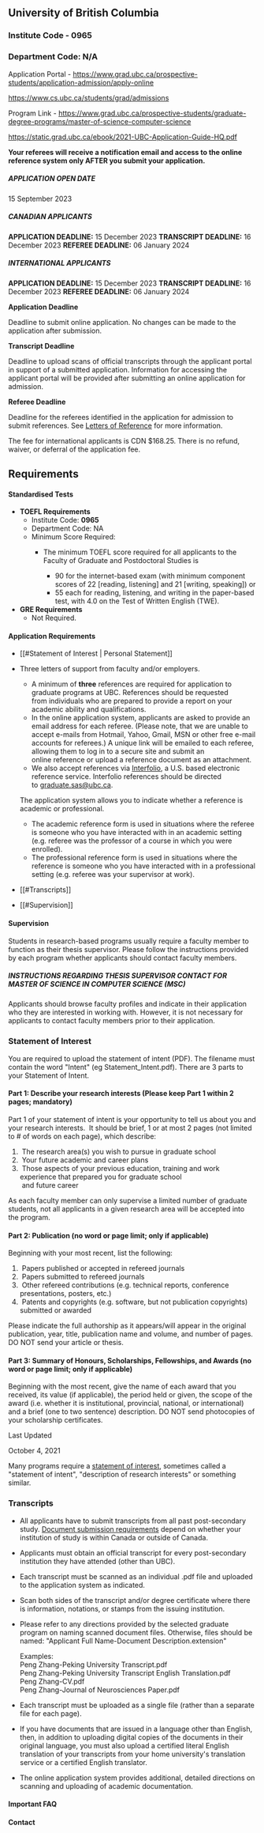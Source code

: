 ## University of British Columbia

### Institute Code - **0965**
### Department Code: N/A

Application Portal - https://www.grad.ubc.ca/prospective-students/application-admission/apply-online


https://www.cs.ubc.ca/students/grad/admissions

Program Link - https://www.grad.ubc.ca/prospective-students/graduate-degree-programs/master-of-science-computer-science

https://static.grad.ubc.ca/ebook/2021-UBC-Application-Guide-HQ.pdf


**Your referees will receive a notification email and access to the online reference system only AFTER you submit your application.**
##### APPLICATION OPEN DATE
15 September 2023

##### CANADIAN APPLICANTS
**APPLICATION DEADLINE:** 15 December 2023
**TRANSCRIPT DEADLINE:** 16 December 2023
**REFEREE DEADLINE:** 06 January 2024

##### INTERNATIONAL APPLICANTS
**APPLICATION DEADLINE:** 15 December 2023
**TRANSCRIPT DEADLINE:** 16 December 2023
**REFEREE DEADLINE:** 06 January 2024

**Application Deadline**  

Deadline to submit online application. No changes can be made to the application after submission.

**Transcript Deadline**  

Deadline to upload scans of official transcripts through the applicant portal in support of a submitted application. Information for accessing the applicant portal will be provided after submitting an online application for admission.

**Referee Deadline**  

Deadline for the referees identified in the application for admission to submit references. See [Letters of Reference](https://www.grad.ubc.ca/prospective-students/application-admission/reference-letters) for more information.

The fee for international applicants is CDN $168.25.
There is no refund, waiver, or deferral of the application fee.​

## Requirements


#### Standardised Tests

- **TOEFL Requirements**
	- Institute Code: **0965**
	- Department Code: NA
	- Minimum Score Required:
		- The minimum TOEFL score required for all applicants to the Faculty of Graduate and Postdoctoral Studies is

			- 90 for the internet-based exam (with minimum component scores of 22 [reading, listening] and 21 [writing, speaking]) or
			- 55 each for reading, listening, and writing in the paper-based test, with 4.0 on the Test of Written English (TWE).
- **GRE Requirements**
	- Not Required.



#### Application Requirements
- [[#Statement of Interest | Personal Statement]]
- Three letters of support from faculty and/or employers.
	- A minimum of **three** references are required for application to graduate programs at UBC. References should be requested from individuals who are prepared to provide a report on your academic ability and qualifications. 
	- In the online application system, applicants are asked to provide an email address for each referee. (Please note, that we are unable to accept e-mails from Hotmail, Yahoo, Gmail, MSN or other free e-mail accounts for referees.) A unique link will be emailed to each referee, allowing them to log in to a secure site and submit an online reference or upload a reference document as an attachment.
	- We also accept references via [Interfolio](https://www.interfolio.com/), a U.S. based electronic reference service. Interfolio references should be directed to [graduate.sas@ubc.ca](mailto:graduate.sas@ubc.ca).

	The application system allows you to indicate whether a reference is academic or professional.

	- The academic reference form is used in situations where the referee is someone who you have interacted with in an academic setting (e.g. referee was the professor of a course in which you were enrolled).
	- The professional reference form is used in situations where the reference is someone who you have interacted with in a professional setting (e.g. referee was your supervisor at work).

- [[#Transcripts]]
- [[#Supervision]]


#### Supervision
Students in research-based programs usually require a faculty member to function as their thesis supervisor. Please follow the instructions provided by each program whether applicants should contact faculty members.

##### INSTRUCTIONS REGARDING THESIS SUPERVISOR CONTACT FOR MASTER OF SCIENCE IN COMPUTER SCIENCE (MSC)

Applicants should browse faculty profiles and indicate in their application who they are interested in working with. However, it is not necessary for applicants to contact faculty members prior to their application.

### Statement of Interest



You are required to upload the statement of intent (PDF). The filename must contain the word "Intent" (eg Statement_Intent.pdf). There are 3 parts to your Statement of Intent.

#### Part 1: Describe your research interests (Please keep Part 1 within 2 pages; mandatory)

Part 1 of your statement of intent is your opportunity to tell us about you and your research interests.  It should be brief, 1 or at most 2 pages (not limited to # of words on each page), which describe:

1.  The research area(s) you wish to pursue in graduate school      
2.  Your future academic and career plans     
3.  Those aspects of your previous education, training and work experience that prepared you for graduate school  
     and future career

As each faculty member can only supervise a limited number of graduate students, not all applicants in a given research area will be accepted into the program.

#### Part 2: Publication (no word or page limit; only if applicable)

Beginning with your most recent, list the following:

1.  Papers published or accepted in refereed journals
2.  Papers submitted to refereed journals
3.  Other refereed contributions (e.g. technical reports, conference presentations, posters, etc.)
4.  Patents and copyrights (e.g. software, but not publication copyrights) submitted or awarded

Please indicate the full authorship as it appears/will appear in the original publication, year, title, publication name and volume, and number of pages. DO NOT send your article or thesis.

#### Part 3: Summary of Honours, Scholarships, Fellowships, and Awards (no word or page limit; only if applicable)

Beginning with the most recent, give the name of each award that you received, its value (if applicable), the period held or given, the scope of the award (i.e. whether it is institutional, provincial, national, or international) and a brief (one to two sentence) description. DO NOT send photocopies of your scholarship certificates.

Last Updated

October 4, 2021


Many programs require a [statement of interest](https://www.grad.ubc.ca/prospective-students/application-admission/statement-interest), sometimes called a "statement of intent", "description of research interests" or something similar.

### Transcripts
- All applicants have to submit transcripts from all past post-secondary study. [Document submission requirements](https://www.grad.ubc.ca/prospective-students/application-admission/transcripts-academic-documents) depend on whether your institution of study is within Canada or outside of Canada.
- Applicants must obtain an official transcript for every post-secondary institution they have attended (other than UBC).

- Each transcript must be scanned as an individual .pdf file and uploaded to the application system as indicated.
- Scan both sides of the transcript and/or degree certificate where there is information, notations, or stamps from the issuing institution.
- Please refer to any directions provided by the selected graduate program on naming scanned document files. Otherwise, files should be named: "Applicant Full Name-Document Description.extension"

	Examples:  
	Peng Zhang-Peking University Transcript.pdf  
	Peng Zhang-Peking University Transcript English Translation.pdf  
	Peng Zhang-CV.pdf  
	Peng Zhang-Journal of Neurosciences Paper.pdf

- Each transcript must be uploaded as a single file (rather than a separate file for each page).
- If you have documents that are issued in a language other than English, then, in addition to uploading digital copies of the documents in their original language, you must also upload a certified literal English translation of your transcripts from your home university's translation service or a certified English translator.
- The online application system provides additional, detailed directions on scanning and uploading of academic documentation.





#### Important FAQ


#### Contact

